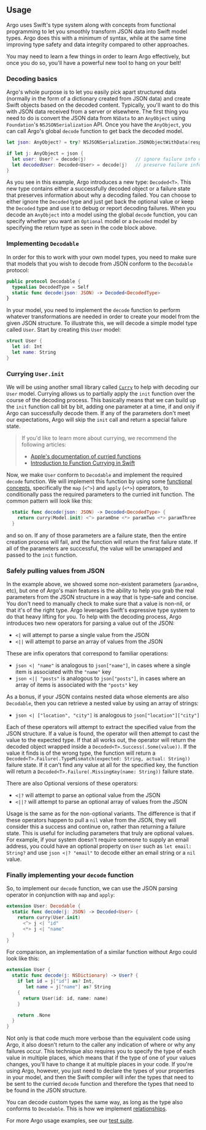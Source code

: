 ## Usage

Argo uses Swift's type system along with concepts from functional programming to
let you smoothly transform JSON data into Swift model types. Argo does this with
a minimum of syntax, while at the same time improving type safety and data
integrity compared to other approaches.

You may need to learn a few things in order to learn Argo effectively, but once
you do so, you'll have a powerful new tool to hang on your belt!

### Decoding basics

Argo's whole purpose is to let you easily pick apart structured data (normally
in the form of a dictionary created from JSON data) and create Swift objects
based on the decoded content. Typically, you'll want to do this with JSON data
received from a server or elsewhere. The first thing you need to do is convert
the JSON data from `NSData` to an `AnyObject` using `Foundation`'s
`NSJSONSerialization` API.  Once you have the `AnyObject`, you can call Argo's
global `decode` function to get back the decoded model.

```swift
let json: AnyObject? = try? NSJSONSerialization.JSONObjectWithData(responseData, options: [])

if let j: AnyObject = json {
  let user: User? = decode(j)                  // ignore failure info or
  let decodedUser: Decoded<User> = decode(j)   // preserve failure info
}
```

As you see in this example, Argo introduces a new type: `Decoded<T>`.  This new
type contains either a successfully decoded object or a failure state that
preserves information about why a decoding failed. You can choose to either
ignore the `Decoded` type and just get back the optional value or keep the
`Decoded` type and use it to debug or report decoding failures.  When you decode
an `AnyObject` into a model using the global `decode` function, you can specify
whether you want an `Optional` model or a `Decoded` model by specifying the
return type as seen in the code block above.

### Implementing `Decodable`

In order for this to work with your own model types, you need to make sure that
models that you wish to decode from JSON conform to the `Decodable` protocol:

```swift
public protocol Decodable {
  typealias DecodedType = Self
  static func decode(json: JSON) -> Decoded<DecodedType>
}
```

In your model, you need to implement the `decode` function to perform whatever
transformations are needed in order to create your model from the given JSON
structure.  To illustrate this, we will decode a simple model type called
`User`. Start by creating this `User` model:

```swift
struct User {
  let id: Int
  let name: String
}
```

### Currying `User.init`

We will be using another small library called [`Curry`] to help with decoding
our `User` model. Currying allows us to partially apply the `init` function over
the course of the decoding process. This basically means that we can build up
the `init` function call bit by bit, adding one parameter at a time, if and only
if Argo can successfully decode them. If any of the parameters don't meet our
expectations, Argo will skip the `init` call and return a special failure state. 

[`Curry`]: https://github.com/thoughtbot/Curry

> If you'd like to learn more about currying, we recommend the following articles:
> 
> 
> - [Apple's documentation of curried functions](https://developer.apple.com/library/ios/documentation/Swift/Conceptual/Swift_Programming_Language/Declarations.html#//apple_ref/doc/uid/TP40014097-CH34-XID_615)
> - [Introduction to Function Currying in Swift](http://robots.thoughtbot.com/introduction-to-function-currying-in-swift)

Now, we make `User` conform to `Decodable` and implement the required `decode`
function. We will implement this function by using some [functional
concepts](Functional-Concepts.md),
specifically the `map` (`<^>`) and `apply` (`<*>`) operators, to conditionally
pass the required parameters to the curried init function. The common pattern
will look like this:


```swift
  static func decode(json: JSON) -> Decoded<DecodedType> {
    return curry(Model.init) <^> paramOne <*> paramTwo <*> paramThree
  }
```

and so on. If any of those parameters are a failure state, then the entire
creation process will fail, and the function will return the first failure
state. If all of the parameters are successful, the value will be unwrapped and
passed to the `init` function.

### Safely pulling values from JSON

In the example above, we showed some non-existent parameters (`paramOne`, etc), but
one of Argo's main features is the ability to help you grab the real parameters
from the JSON structure in a way that is type-safe and concise. You don't need
to manually check to make sure that a value is non-nil, or that it's of the
right type. Argo leverages Swift's expressive type system to do that heavy
lifting for you. To help with the decoding process, Argo introduces two new
operators for parsing a value out of the JSON:

- `<|` will attempt to parse a single value from the JSON
- `<||` will attempt to parse an array of values from the JSON

These are infix operators that correspond to familiar operations:

- `json <| "name"` is analogous to `json["name"]`, in cases where a single item
  is associated with the `"name"` key
- `json <|| "posts"` is analogous to `json["posts"]`, in cases where an array of
  items is associated with the `"posts"` key

As a bonus, if your JSON contains nested data whose elements are also
`Decodable`, then you can retrieve a nested value by using an array of strings:

- `json <| ["location", "city"]` is analogous to `json["location"]["city"]`

Each of these operators will attempt to extract the specified value from the
JSON structure. If a value is found, the operator will then attempt to cast the
value to the expected type. If that all works out, the operator will return the
decoded object wrapped inside a `Decoded<T>.Success(.Some(value))`. If the value
it finds is of the wrong type, the function will return a
`Decoded<T>.Failure(.TypeMismatch(expected: String, actual: String))` failure state. If
it can't find any value at all for the specified key, the function will return a
`Decoded<T>.Failure(.MissingKey(name: String))` failure state. 

There are also Optional versions of these operators:

- `<|?` will attempt to parse an optional value from the JSON
- `<||?` will attempt to parse an optional array of values from the JSON

Usage is the same as for the non-optional variants. The difference is that if
these operators happen to pull a `nil` value from the JSON, they will consider
this a success and continue on, rather than returning a failure state.  This is
useful for including parameters that truly are optional values. For example, if
your system doesn't require someone to supply an email address, you could have
an optional property on `User` such as `let email: String?` and use `json <|?
"email"` to decode either an email string or a `nil` value.

### Finally implementing your `decode` function

So, to implement our `decode` function, we can use the JSON parsing operator in
conjunction with `map` and `apply`:

```swift
extension User: Decodable {
  static func decode(j: JSON) -> Decoded<User> {
    return curry(User.init)
      <^> j <| "id"
      <*> j <| "name"
  }
}
```

For comparison, an implementation of a similar function without Argo could look
like this:

```swift
extension User {
  static func decode(j: NSDictionary) -> User? {
    if let id = j["id"] as? Int,
       let name = j["name"] as? String
    {
      return User(id: id, name: name)
    }

    return .None
  }
}
```

Not only is that code much more verbose than the equivalent code using Argo, it
also doesn't return to the caller any indication of where or why any failures
occur. This technique also requires you to specify the type of
each value in multiple places, which means that if the type of one of your
values changes, you'll have to change it at multiple places in your code. If
you're using Argo, however, you just need to declare the types of your
properties in your model, and then the Swift compiler will infer the types that
need to be sent to the curried `decode` function and therefore the types that
need to be found in the JSON structure.

You can decode custom types the same way, as long as the type also conforms to
`Decodable`. This is how we implement [relationships].

[relationships]: Relationships.md

For more Argo usage examples, see our [test suite](../ArgoTests).
